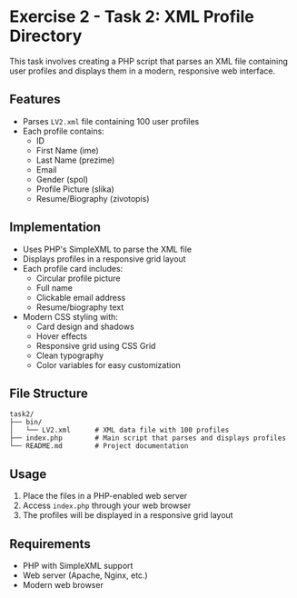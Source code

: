 # Exercise 2 - Task 2: XML Profile Directory

This task involves creating a PHP script that parses an XML file containing user profiles and displays them in a modern, responsive web interface.

## Features
- Parses `LV2.xml` file containing 100 user profiles
- Each profile contains:
  - ID
  - First Name (ime)
  - Last Name (prezime)
  - Email
  - Gender (spol)
  - Profile Picture (slika)
  - Resume/Biography (zivotopis)

## Implementation
- Uses PHP's SimpleXML to parse the XML file
- Displays profiles in a responsive grid layout
- Each profile card includes:
  - Circular profile picture
  - Full name
  - Clickable email address
  - Resume/biography text
- Modern CSS styling with:
  - Card design and shadows
  - Hover effects
  - Responsive grid using CSS Grid
  - Clean typography
  - Color variables for easy customization

## File Structure
```
task2/
├── bin/
│   └── LV2.xml      # XML data file with 100 profiles
├── index.php        # Main script that parses and displays profiles
└── README.md        # Project documentation
```

## Usage
1. Place the files in a PHP-enabled web server
2. Access `index.php` through your web browser
3. The profiles will be displayed in a responsive grid layout

## Requirements
- PHP with SimpleXML support
- Web server (Apache, Nginx, etc.)
- Modern web browser
